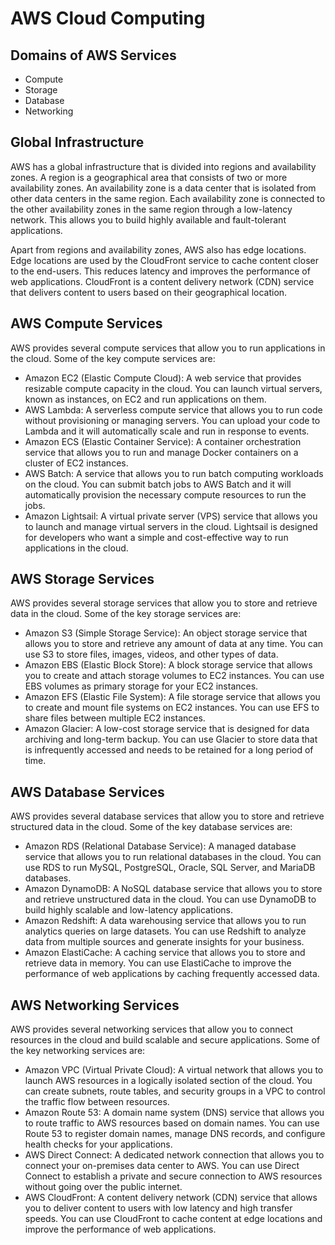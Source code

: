 # AWS Cloud Computing

## Domains of AWS Services

- Compute
- Storage
- Database
- Networking

## Global Infrastructure

AWS has a global infrastructure that is divided into regions and availability zones. A region is a geographical area that consists of two or more availability zones. An availability zone is a data center that is isolated from other data centers in the same region. Each availability zone is connected to the other availability zones in the same region through a low-latency network. This allows you to build highly available and fault-tolerant applications. 

Apart from regions and availability zones, AWS also has edge locations. Edge locations are used by the CloudFront service to cache content closer to the end-users. This reduces latency and improves the performance of web applications. CloudFront is a content delivery network (CDN) service that delivers content to users based on their geographical location.

## AWS Compute Services

AWS provides several compute services that allow you to run applications in the cloud. Some of the key compute services are:

- Amazon EC2 (Elastic Compute Cloud): A web service that provides resizable compute capacity in the cloud. You can launch virtual servers, known as instances, on EC2 and run applications on them.
- AWS Lambda: A serverless compute service that allows you to run code without provisioning or managing servers. You can upload your code to Lambda and it will automatically scale and run in response to events.
- Amazon ECS (Elastic Container Service): A container orchestration service that allows you to run and manage Docker containers on a cluster of EC2 instances.
- AWS Batch: A service that allows you to run batch computing workloads on the cloud. You can submit batch jobs to AWS Batch and it will automatically provision the necessary compute resources to run the jobs.
- Amazon Lightsail: A virtual private server (VPS) service that allows you to launch and manage virtual servers in the cloud. Lightsail is designed for developers who want a simple and cost-effective way to run applications in the cloud.

## AWS Storage Services

AWS provides several storage services that allow you to store and retrieve data in the cloud. Some of the key storage services are:

- Amazon S3 (Simple Storage Service): An object storage service that allows you to store and retrieve any amount of data at any time. You can use S3 to store files, images, videos, and other types of data.
- Amazon EBS (Elastic Block Store): A block storage service that allows you to create and attach storage volumes to EC2 instances. You can use EBS volumes as primary storage for your EC2 instances.
- Amazon EFS (Elastic File System): A file storage service that allows you to create and mount file systems on EC2 instances. You can use EFS to share files between multiple EC2 instances.
- Amazon Glacier: A low-cost storage service that is designed for data archiving and long-term backup. You can use Glacier to store data that is infrequently accessed and needs to be retained for a long period of time.

## AWS Database Services

AWS provides several database services that allow you to store and retrieve structured data in the cloud. Some of the key database services are:

- Amazon RDS (Relational Database Service): A managed database service that allows you to run relational databases in the cloud. You can use RDS to run MySQL, PostgreSQL, Oracle, SQL Server, and MariaDB databases.
- Amazon DynamoDB: A NoSQL database service that allows you to store and retrieve unstructured data in the cloud. You can use DynamoDB to build highly scalable and low-latency applications.
- Amazon Redshift: A data warehousing service that allows you to run analytics queries on large datasets. You can use Redshift to analyze data from multiple sources and generate insights for your business.
- Amazon ElastiCache: A caching service that allows you to store and retrieve data in memory. You can use ElastiCache to improve the performance of web applications by caching frequently accessed data.

## AWS Networking Services

AWS provides several networking services that allow you to connect resources in the cloud and build scalable and secure applications. Some of the key networking services are:

- Amazon VPC (Virtual Private Cloud): A virtual network that allows you to launch AWS resources in a logically isolated section of the cloud. You can create subnets, route tables, and security groups in a VPC to control the traffic flow between resources.
- Amazon Route 53: A domain name system (DNS) service that allows you to route traffic to AWS resources based on domain names. You can use Route 53 to register domain names, manage DNS records, and configure health checks for your applications.
- AWS Direct Connect: A dedicated network connection that allows you to connect your on-premises data center to AWS. You can use Direct Connect to establish a private and secure connection to AWS resources without going over the public internet.
- AWS CloudFront: A content delivery network (CDN) service that allows you to deliver content to users with low latency and high transfer speeds. You can use CloudFront to cache content at edge locations and improve the performance of web applications.

